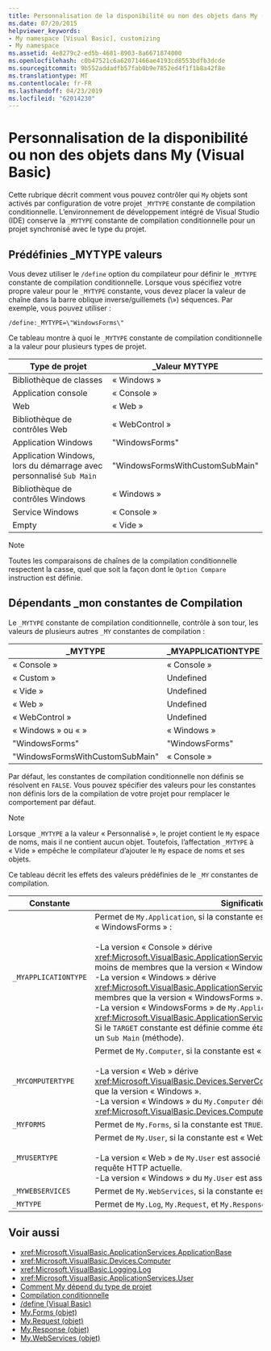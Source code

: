 ```yaml
---
title: Personnalisation de la disponibilité ou non des objets dans My (Visual Basic)
ms.date: 07/20/2015
helpviewer_keywords:
- My namespace [Visual Basic], customizing
- My namespace
ms.assetid: 4e8279c2-ed5b-4681-8903-8a6671874000
ms.openlocfilehash: c0b47521c6a62071466ae4193cd8553bdfb3dcde
ms.sourcegitcommit: 9b552addadfb57fab0b9e7852ed4f1f1b8a42f8e
ms.translationtype: MT
ms.contentlocale: fr-FR
ms.lasthandoff: 04/23/2019
ms.locfileid: "62014230"
---
```

# <a name="customizing-which-objects-are-available-in-my-visual-basic"></a>Personnalisation de la disponibilité ou non des objets dans My (Visual Basic)

Cette rubrique décrit comment vous pouvez contrôler qui `My` objets sont activés par configuration de votre projet `_MYTYPE` constante de compilation conditionnelle. L’environnement de développement intégré de Visual Studio (IDE) conserve la `_MYTYPE` constante de compilation conditionnelle pour un projet synchronisé avec le type du projet.  
  
## <a name="predefined-mytype-values"></a>Prédéfinies \_MYTYPE valeurs  

Vous devez utiliser le `/define` option du compilateur pour définir le `_MYTYPE` constante de compilation conditionnelle. Lorsque vous spécifiez votre propre valeur pour le `_MYTYPE` constante, vous devez placer la valeur de chaîne dans la barre oblique inverse/guillemets (\\») séquences. Par exemple, vous pouvez utiliser :  
  
```  
/define:_MYTYPE=\"WindowsForms\"  
```  
  
 Ce tableau montre à quoi le `_MYTYPE` constante de compilation conditionnelle a la valeur pour plusieurs types de projet.  
  
|Type de projet|\_Valeur MYTYPE|  
|------------------|--------------------|  
|Bibliothèque de classes|« Windows »|  
|Application console|« Console »|  
|Web|« Web »|  
|Bibliothèque de contrôles Web|« WebControl »|  
|Application Windows|"WindowsForms"|  
|Application Windows, lors du démarrage avec personnalisé `Sub Main`|"WindowsFormsWithCustomSubMain"|  
|Bibliothèque de contrôles Windows|« Windows »|  
|Service Windows|« Console »|  
|Empty|« Vide »|  
  
> [!NOTE]
> Toutes les comparaisons de chaînes de la compilation conditionnelle respectent la casse, quel que soit la façon dont le `Option Compare` instruction est définie.  
  
## <a name="dependent-my-compilation-constants"></a>Dépendants \_mon constantes de Compilation  

Le `_MYTYPE` constante de compilation conditionnelle, contrôle à son tour, les valeurs de plusieurs autres `_MY` constantes de compilation :  
  
|\_MYTYPE|\_MYAPPLICATIONTYPE|\_MYCOMPUTERTYPE|\_MYFORMS|\_MYUSERTYPE|\_MYWEBSERVICES|  
|--------------|-------------------------|----------------------|---------------|------------------|---------------------|  
|« Console »|« Console »|« Windows »|Undefined|« Windows »|TRUE|  
|« Custom »|Undefined|Undefined|Undefined|Undefined|Undefined|  
|« Vide »|Undefined|Undefined|Undefined|Undefined|Undefined|  
|« Web »|Undefined|« Web »|FALSE|« Web »|FALSE|  
|« WebControl »|Undefined|« Web »|FALSE|« Web »|TRUE|  
|« Windows » ou « »|« Windows »|« Windows »|Undefined|« Windows »|TRUE|  
|"WindowsForms"|"WindowsForms"|« Windows »|TRUE|« Windows »|TRUE|  
|"WindowsFormsWithCustomSubMain"|« Console »|« Windows »|TRUE|« Windows »|TRUE|  
  
 Par défaut, les constantes de compilation conditionnelle non définis se résolvent en `FALSE`. Vous pouvez spécifier des valeurs pour les constantes non définis lors de la compilation de votre projet pour remplacer le comportement par défaut.  
  
> [!NOTE]
> Lorsque `_MYTYPE` a la valeur « Personnalisé », le projet contient le `My` espace de noms, mais il ne contient aucun objet. Toutefois, l’affectation `_MYTYPE` à « Vide » empêche le compilateur d’ajouter le `My` espace de noms et ses objets.  
  
 Ce tableau décrit les effets des valeurs prédéfinies de le `_MY` constantes de compilation.  
  
|Constante|Signification|  
|--------------|-------------|  
|`_MYAPPLICATIONTYPE`|Permet de `My.Application`, si la constante est « Console », Windows, » ou « WindowsForms » :<br /><br /> -La version « Console » dérive <xref:Microsoft.VisualBasic.ApplicationServices.ConsoleApplicationBase>. et a moins de membres que la version « Windows ».<br />-La version « Windows » dérive <xref:Microsoft.VisualBasic.ApplicationServices.ApplicationBase>.et a moins de membres que la version « WindowsForms ».<br />-La version « WindowsForms » de `My.Application` dérive <xref:Microsoft.VisualBasic.ApplicationServices.WindowsFormsApplicationBase>. Si le `TARGET` constante est définie comme étant « winexe », puis la classe inclut un `Sub Main` (méthode).|  
|`_MYCOMPUTERTYPE`|Permet de `My.Computer`, si la constante est « Web » ou « Windows » :<br /><br /> -La version « Web » dérive <xref:Microsoft.VisualBasic.Devices.ServerComputer>, et a moins de membres que la version « Windows ».<br />-La version « Windows » du `My.Computer` dérive <xref:Microsoft.VisualBasic.Devices.Computer>.|  
|`_MYFORMS`|Permet de `My.Forms`, si la constante est `TRUE`.|  
|`_MYUSERTYPE`|Permet de `My.User`, si la constante est « Web » ou « Windows » :<br /><br /> -La version « Web » de `My.User` est associé à l’identité de l’utilisateur de la requête HTTP actuelle.<br />-La version « Windows » du `My.User` est associé au principal actuel du thread.|  
|`_MYWEBSERVICES`|Permet de `My.WebServices`, si la constante est `TRUE`.|  
|`_MYTYPE`|Permet de `My.Log`, `My.Request`, et `My.Response`, si la constante est « Web ».|  
  
## <a name="see-also"></a>Voir aussi

- <xref:Microsoft.VisualBasic.ApplicationServices.ApplicationBase>
- <xref:Microsoft.VisualBasic.Devices.Computer>
- <xref:Microsoft.VisualBasic.Logging.Log>
- <xref:Microsoft.VisualBasic.ApplicationServices.User>
- [Comment My dépend du type de projet](../../../visual-basic/developing-apps/development-with-my/how-my-depends-on-project-type.md)
- [Compilation conditionnelle](../../../visual-basic/programming-guide/program-structure/conditional-compilation.md)
- [/define (Visual Basic)](../../../visual-basic/reference/command-line-compiler/define.md)
- [My.Forms (objet)](../../../visual-basic/language-reference/objects/my-forms-object.md)
- [My.Request (objet)](../../../visual-basic/language-reference/objects/my-request-object.md)
- [My.Response (objet)](../../../visual-basic/language-reference/objects/my-response-object.md)
- [My.WebServices (objet)](../../../visual-basic/language-reference/objects/my-webservices-object.md)
